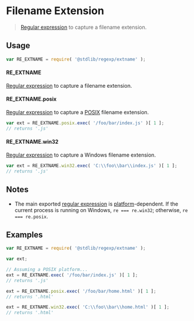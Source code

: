 <!--

@license Apache-2.0

Copyright (c) 2018 The Stdlib Authors.

Licensed under the Apache License, Version 2.0 (the "License");
you may not use this file except in compliance with the License.
You may obtain a copy of the License at

   http://www.apache.org/licenses/LICENSE-2.0

Unless required by applicable law or agreed to in writing, software
distributed under the License is distributed on an "AS IS" BASIS,
WITHOUT WARRANTIES OR CONDITIONS OF ANY KIND, either express or implied.
See the License for the specific language governing permissions and
limitations under the License.

-->

# Filename Extension

> [Regular expression][regexp] to capture a filename extension.

<section class="usage">

## Usage

```javascript
var RE_EXTNAME = require( '@stdlib/regexp/extname' );
```

#### RE_EXTNAME

[Regular expression][regexp] to capture a filename extension.

#### RE_EXTNAME.posix

[Regular expression][@stdlib/regexp/extname-posix] to capture a [POSIX][posix] filename extension.

```javascript
var ext = RE_EXTNAME.posix.exec( '/foo/bar/index.js' )[ 1 ];
// returns '.js'
```

#### RE_EXTNAME.win32

[Regular expression][@stdlib/regexp/extname-windows] to capture a Windows filename extension.

```javascript
var ext = RE_EXTNAME.win32.exec( 'C:\\foo\\bar\\index.js' )[ 1 ];
// returns '.js'
```

</section>

<!-- /.usage -->

<section class="notes">

## Notes

-   The main exported [regular expression][regexp] is [platform][@stdlib/assert/is-windows]-dependent. If the current process is running on Windows, `re === re.win32`; otherwise, `re === re.posix`.

</section>

<!-- /.notes -->

<section class="examples">

## Examples

<!-- eslint no-undef: "error" -->

```javascript
var RE_EXTNAME = require( '@stdlib/regexp/extname' );

var ext;

// Assuming a POSIX platform...
ext = RE_EXTNAME.exec( '/foo/bar/index.js' )[ 1 ];
// returns '.js'

ext = RE_EXTNAME.posix.exec( '/foo/bar/home.html' )[ 1 ];
// returns '.html'

ext = RE_EXTNAME.win32.exec( 'C:\\foo\\bar\\home.html' )[ 1 ];
// returns '.html'
```

</section>

<!-- /.examples -->

<section class="links">

[regexp]: https://developer.mozilla.org/en-US/docs/Web/JavaScript/Guide/Regular_Expressions

[posix]: https://en.wikipedia.org/wiki/POSIX

[@stdlib/assert/is-windows]: https://github.com/stdlib-js/stdlib/tree/develop/lib/node_modules/%40stdlib/assert/is-windows

[@stdlib/regexp/extname-posix]: https://github.com/stdlib-js/stdlib/tree/develop/lib/node_modules/%40stdlib/regexp/extname-posix

[@stdlib/regexp/extname-windows]: https://github.com/stdlib-js/stdlib/tree/develop/lib/node_modules/%40stdlib/regexp/extname-windows

</section>

<!-- /.links -->
